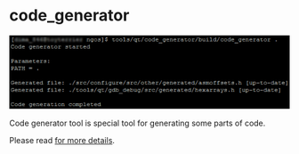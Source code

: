 code_generator
==============

<p align="center">
    <img src="https://github.com/Gris87/ngos/blob/master/tools/qt/code_generator/Screenshot.png?raw=true" alt="Screenshot"/>
</p>

Code generator tool is special tool for generating some parts of code.

Please read [for more details](../../../docs/0.%20Intro/7.%20Tools/03.%20Code%20generator/README.md).
